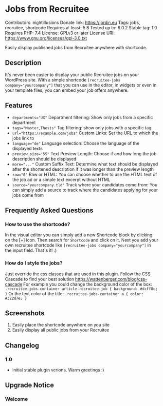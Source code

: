 # Jobs from Recruitee

Contributors: nightillusions
Donate link: https://jordin.eu
Tags: jobs, recruitee, shortcode
Requires at least: 5.8
Tested up to: 6.0.2
Stable tag: 1.0
Requires PHP: 7.4
License: GPLv3 or later License URI: https://www.gnu.org/licenses/gpl-3.0.txt

Easily display published jobs from Recruitee anywhere with shortcode.

## Description

It's never been easier to display your public Recruitee jobs on your WordPress site. With a simple
shortcode `[recruitee-jobs company="yourcompany"]` that you can use in the editor, in widgets or even in your template
files, you can embed your job offers anywhere.

## Features

- `departments="UX"` Department filtering: Show only jobs from a specific department
- `tags="Master,Thesis"` Tag filtering: show only jobs with a specific tag
- `url="https://example.com/jobs"` Custom Links: Set the URL to which the jobs link to
- `language="de"` Language selection: Choose the language of the displayed texts
- `preview_size="55"` Text Preview Length: Choose if and how long the job description should be displayed
- `more="..."` Custom Suffix Text: Determine what text should be displayed after the shortened description if it was longer than the preview length
- `raw="0"` Raw or HTML: You can choose whether to use the HTML text of the job ad or a simple text excerpt without HTML
- `source="yourcompany.tld"` Track where your candidates come from: You can simply add a source to track where the candidates applying for your jobs come from

## Frequently Asked Questions

### How to use the shortcode?

In the visual editor you can simply add a new Shortcode block by clicking on the [+] icon.
Then search for `Shortcode` and click on it. Next you add your own recruitee shortcode like `[recruitee-jobs company="yourcompany"]`
in the input field. That´s it! :)

### How do I style the jobs?

Just override the css classes that are used in this plugin. Follow the CSS Cascade to find your best solution https://wattenberger.com/blog/css-cascade
For example you could change the background color of the box:
`.recruitee-jobs-container article.recruitee-job { background: #dcff8c; }`
Or the text color of the title:
`.recruitee-jobs-container a { color: #322d7e; }`

## Screenshots

1. Easily place the shortcode anywhere on you site
2. Easily display all public jobs from your Recruitee

## Changelog

### 1.0

- Initial stable plugin verions. Warm greetings :)

## Upgrade Notice

### Welcome
